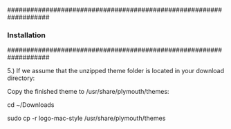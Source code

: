 ###################################################################
###                       Installation                          ###
###################################################################

5.) If we assume that the unzipped theme folder is located in your download directory:

Copy the finished theme to /usr/share/plymouth/themes:

cd ~/Downloads

sudo cp -r logo-mac-style /usr/share/plymouth/themes
